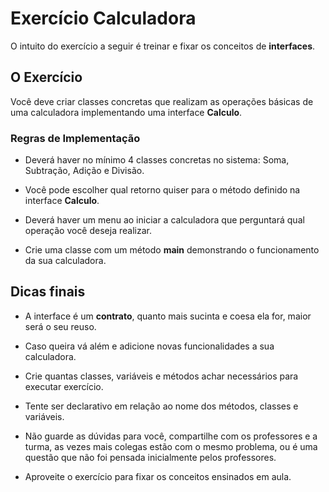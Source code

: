 # Exercício Calculadora

O intuito do exercício a seguir é treinar e fixar os conceitos de **interfaces**.



## O Exercício

Você deve criar classes concretas que realizam as operações básicas de uma calculadora implementando uma interface **Calculo**.


### Regras de Implementação


- Deverá haver no mínimo 4 classes concretas no sistema: Soma, Subtração, Adição e Divisão.

- Você pode escolher qual retorno quiser para o método definido na interface **Calculo**.

- Deverá haver um menu ao iniciar a calculadora que perguntará qual operação você deseja realizar.
- Crie uma classe com um método **main** demonstrando o funcionamento da sua calculadora.





## Dicas finais


- A interface é um **contrato**, quanto mais sucinta e coesa ela for, maior será o seu reuso.
-  Caso queira vá além e adicione novas funcionalidades a sua calculadora.

- Crie quantas classes, variáveis e métodos achar necessários para executar exercício.

- Tente ser declarativo em relação ao nome dos métodos, classes e variáveis.

- Não guarde as dúvidas para você, compartilhe com os professores e a turma, as vezes mais colegas estão com o mesmo problema, ou é uma questão que não foi pensada inicialmente pelos professores.

- Aproveite o exercício para fixar os conceitos ensinados em aula.
